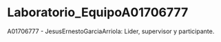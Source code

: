 # Laboratorio_EquipoA01706777
A01706777 - JesusErnestoGarciaArriola: Lider, supervisor y participante.
